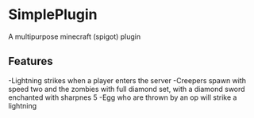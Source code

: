 # SimplePlugin
A multipurpose minecraft (spigot) plugin
## Features
-Lightning strikes when a player enters the server
-Creepers spawn with speed two and the zombies with full diamond set, with a diamond sword enchanted with sharpnes 5
-Egg who are thrown by an op will strike a lightning
